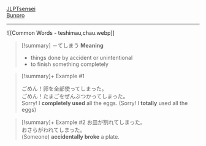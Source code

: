 [JLPTsensei](https://jlptsensei.com/learn-japanese-grammar/%E3%81%A6%E3%81%97%E3%81%BE%E3%81%86-te-shimau-%E3%81%A1%E3%82%83%E3%81%86-meaning/)\
[Bunpro](https://bunpro.jp/grammar_points/%E3%81%A6%E3%81%97%E3%81%BE%E3%81%86-%E3%81%A1%E3%82%83%E3%81%86)

---
![[Common Words - teshimau,chau.webp]]
>[!summary] －てしまう
> **Meaning**
> - things done by accident or unintentional
> - to finish something completely

>[!summary]+ Example #1
>
> ごめん！卵を全部使ってしまった。\
> ごめん！たまごをぜんぶつかってしまった。\
> Sorry! I **completely used** all the eggs. (Sorry! I **totally** used all the eggs)

>[!summary]+ Example #2
> お皿が割れてしまった。\
> おさらがわれてしまった。\
> (Someone) **accidentally broke** a plate.


